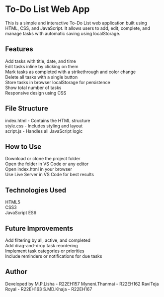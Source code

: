 
# To-Do List Web App

This is a simple and interactive To-Do List web application built using HTML, CSS, and JavaScript. It allows users to add, edit, complete, and manage tasks with automatic saving using localStorage.

## Features

Add tasks with title, date, and time  
Edit tasks inline by clicking on them  
Mark tasks as completed with a strikethrough and color change  
Delete all tasks with a single button  
Store tasks in browser localStorage for persistence  
Show total number of tasks  
Responsive design using CSS

## File Structure

index.html - Contains the HTML structure  
style.css - Includes styling and layout  
script.js - Handles all JavaScript logic

## How to Use

Download or clone the project folder  
Open the folder in VS Code or any editor  
Open index.html in your browser  
Use Live Server in VS Code for best results

## Technologies Used

HTML5  
CSS3  
JavaScript ES6  

## Future Improvements

Add filtering by all, active, and completed  
Add drag-and-drop task reordering  
Implement task categories or priorities  
Include reminders or notifications for due tasks


## Author

Developed by 
M.P.Lisha - R22EH157
Myneni.Thanmai - R22EH162
RaviTeja Royal - R22EH163
S.MD.Khaja - R22EH167
